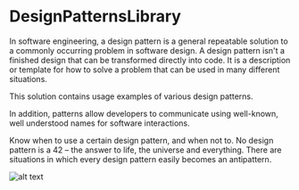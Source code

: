 # DesignPatternsLibrary

In software engineering, a design pattern is a general repeatable solution to a commonly occurring problem in software design.
A design pattern isn't a finished design that can be transformed directly into code.
It is a description or template for how to solve a problem that can be used in many different situations.

This solution contains usage examples of various design patterns.

In addition, patterns allow developers to communicate using well-known, well understood names for software interactions.

Know when to use a certain design pattern, and when not to.
No design pattern is a 42 – the answer to life, the universe and everything. There are situations in which every design pattern easily becomes an antipattern.

![alt text](https://github.com/nemanjarogic/DesignPatternsLibrary/blob/main/assets/images/design-patterns-types.png "Design Patterns")
